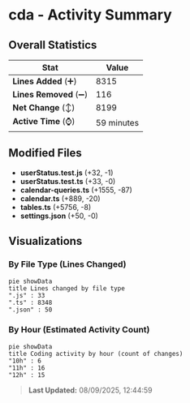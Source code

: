 # cda - Activity Summary 

## Overall Statistics

| Stat                   | Value                                                             |
| ---------------------- | ----------------------------------------------------------------- |
| **Lines Added** (➕)   | 8315                                          |
| **Lines Removed** (➖) | 116                                        |
| **Net Change** (↕)    | 8199                |
| **Active Time** (⌚)   | 59 minutes |


## Modified Files
- **userStatus.test.js** (+32, -1)
- **userStatus.test.ts** (+33, -0)
- **calendar-queries.ts** (+1555, -87)
- **calendar.ts** (+889, -20)
- **tables.ts** (+5756, -8)
- **settings.json** (+50, -0)

## Visualizations

### By File Type (Lines Changed)

```mermaid
pie showData
title Lines changed by file type
".js" : 33
".ts" : 8348
".json" : 50
```

### By Hour (Estimated Activity Count)

```mermaid
pie showData
title Coding activity by hour (count of changes)
"10h" : 6
"11h" : 16
"12h" : 15
```


> **Last Updated:** 08/09/2025, 12:44:59